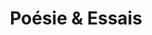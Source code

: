 ---
# poetry/index.md

layout: blog
title: Poésie & Essais
permalink: /poetry/
tagline: "Fragments, essais, méditations – entre ombre et clarté."
sidebar: true
---